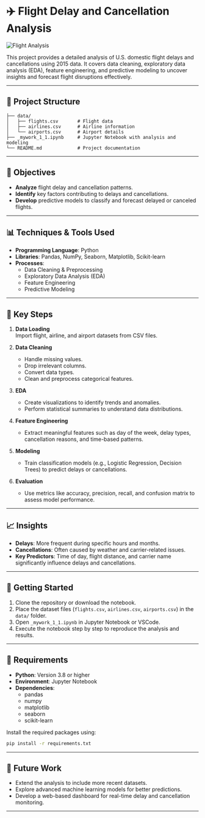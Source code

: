 # ✈️ Flight Delay and Cancellation Analysis

![Flight Analysis](img.jpeg)

This project provides a detailed analysis of U.S. domestic flight delays and cancellations using 2015 data. It covers data cleaning, exploratory data analysis (EDA), feature engineering, and predictive modeling to uncover insights and forecast flight disruptions effectively.

---

## 📁 Project Structure

```
├── data/
│   ├── flights.csv       # Flight data
│   ├── airlines.csv      # Airline information
│   └── airports.csv      # Airport details
├── _mywork_1_1.ipynb     # Jupyter Notebook with analysis and modeling
└── README.md             # Project documentation
```

---

## 🧠 Objectives

- **Analyze** flight delay and cancellation patterns.
- **Identify** key factors contributing to delays and cancellations.
- **Develop** predictive models to classify and forecast delayed or canceled flights.

---

## 📊 Techniques & Tools Used

- **Programming Language**: Python  
- **Libraries**: Pandas, NumPy, Seaborn, Matplotlib, Scikit-learn  
- **Processes**:  
    - Data Cleaning & Preprocessing  
    - Exploratory Data Analysis (EDA)  
    - Feature Engineering  
    - Predictive Modeling  

---

## 📌 Key Steps

1. **Data Loading**  
     Import flight, airline, and airport datasets from CSV files.

2. **Data Cleaning**  
     - Handle missing values.  
     - Drop irrelevant columns.  
     - Convert data types.  
     - Clean and preprocess categorical features.

3. **EDA**  
     - Create visualizations to identify trends and anomalies.  
     - Perform statistical summaries to understand data distributions.

4. **Feature Engineering**  
     - Extract meaningful features such as day of the week, delay types, cancellation reasons, and time-based patterns.

5. **Modeling**  
     - Train classification models (e.g., Logistic Regression, Decision Trees) to predict delays or cancellations.

6. **Evaluation**  
     - Use metrics like accuracy, precision, recall, and confusion matrix to assess model performance.

---

## 📈 Insights

- **Delays**: More frequent during specific hours and months.  
- **Cancellations**: Often caused by weather and carrier-related issues.  
- **Key Predictors**: Time of day, flight distance, and carrier name significantly influence delays and cancellations.

---

## 🚀 Getting Started

1. Clone the repository or download the notebook.  
2. Place the dataset files (`flights.csv`, `airlines.csv`, `airports.csv`) in the `data/` folder.  
3. Open `_mywork_1_1.ipynb` in Jupyter Notebook or VSCode.  
4. Execute the notebook step by step to reproduce the analysis and results.

---

## 📌 Requirements

- **Python**: Version 3.8 or higher  
- **Environment**: Jupyter Notebook  
- **Dependencies**:  
    - pandas  
    - numpy  
    - matplotlib  
    - seaborn  
    - scikit-learn  

Install the required packages using:

```bash
pip install -r requirements.txt
```

---

## 🌟 Future Work

- Extend the analysis to include more recent datasets.  
- Explore advanced machine learning models for better predictions.  
- Develop a web-based dashboard for real-time delay and cancellation monitoring.

----
